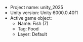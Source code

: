 <!-- UNITY CODE ASSIST INSTRUCTIONS START -->
- Project name: unity_2025
- Unity version: Unity 6000.0.40f1
- Active game object:
  - Name: Fish (7)
  - Tag: Food
  - Layer: Default
<!-- UNITY CODE ASSIST INSTRUCTIONS END -->